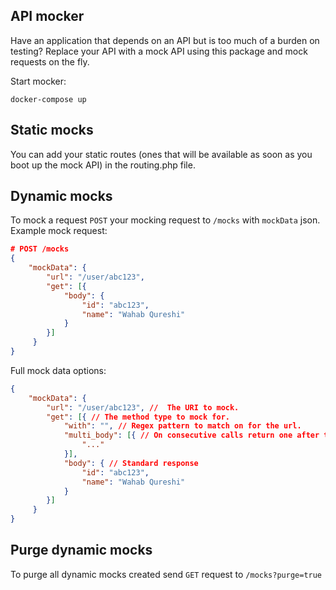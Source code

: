 API mocker
------

Have an application that depends on an API but is too much of a burden on testing? Replace your API with a mock API using this package and mock requests on the fly.

Start mocker:

```
docker-compose up
```

Static mocks
------

You can add your static routes (ones that will be available as soon as you boot up the mock API) in the routing.php file.

Dynamic mocks
------

To mock a request `POST` your mocking request to `/mocks` with `mockData` json. Example mock request:

```json
# POST /mocks
{
    "mockData": {
        "url": "/user/abc123",
        "get": [{
            "body": {
                "id": "abc123",
                "name": "Wahab Qureshi"
            }
        }]
     }
}
```

Full mock data options:

```json
{
    "mockData": {
        "url": "/user/abc123", //  The URI to mock.
        "get": [{ // The method type to mock for.
            "with": "", // Regex pattern to match on for the url.
            "multi_body": [{ // On consecutive calls return one after the other.
                "..."
            }],
            "body": { // Standard response
                "id": "abc123",
                "name": "Wahab Qureshi"
            }
        }]
     }
}
```

Purge dynamic mocks
-----

To purge all dynamic mocks created send `GET` request to `/mocks?purge=true`
